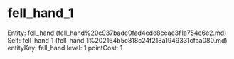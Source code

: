 # fell_hand_1

Entity: fell_hand (fell_hand%20c937bade0fad4ede8ceae3f1a754e6e2.md)
Self: fell_hand_1 (fell_hand_1%202164b5c818c24f218a1949331cfaa080.md)
entityKey: fell_hand
level: 1
pointCost: 1

[](Untitled%20b8e9c0ae7dfa4b34b43d3c3e3eb11a5b.md)